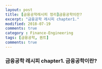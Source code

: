 ```yaml
---
layout: post
title: [금융공학레시피 정리]금융공학이란?
excerpt: "금융공학 레시피 chapter1."
modified: 2018-07-19
comments: true
category : Finance-Engineering
tags: [금융공학, 퀀트]
comments: true
---
```



### 금융공학 레시피 chapter1. 금융공학이란?



